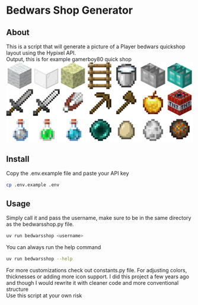 # Bedwars Shop Generator

## About

This is a script that will generate a picture of a Player bedwars quickshop layout using the Hypixel API. \
Output, this is for example gamerboy80 quick shop\
![gamerboy80](/output/gamerboy80.png)

## Install

Copy the .env.example file and paste your API key

```bash
cp .env.example .env
```

## Usage

Simply call it and pass the username, make sure to be in the same directory as the bedwarsshop.py file.

```bash
uv run bedwarsshop <username>
```

You can always run the help command

```bash
uv run bedwarsshop --help
```

For more customizations check out constants.py file. For adjusting colors, thicknesses or adding more icon support.
I did this project a few years ago and though I would rewrite it with cleaner code and more conventional structure \
Use this script at your own risk
